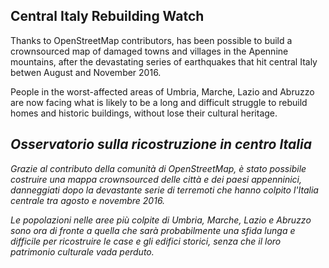 ## Central Italy Rebuilding Watch

Thanks to OpenStreetMap contributors, has been possible to build a crownsourced map of damaged towns and villages in the Apennine mountains, after the devastating series of earthquakes that hit central Italy betwen August and November 2016.

People in the worst-affected areas of Umbria, Marche, Lazio and Abruzzo are now facing what is likely to be a long and difficult struggle to rebuild homes and historic buildings, without lose their cultural heritage.

## _Osservatorio sulla ricostruzione in centro Italia_

_Grazie al contributo della comunità di OpenStreetMap, è stato possibile costruire una mappa crownsourced delle città e dei paesi appenninici, danneggiati dopo la devastante serie di terremoti che hanno colpito l'Italia centrale tra agosto e novembre 2016._

_Le popolazioni nelle aree più colpite di Umbria, Marche, Lazio e Abruzzo sono ora di fronte a quella che sarà probabilmente una sfida lunga e difficile per ricostruire le case e gli edifici storici, senza che il loro patrimonio culturale vada perduto._
